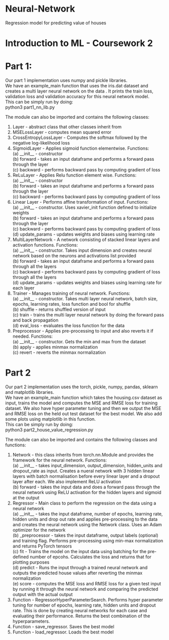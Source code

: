 # Neural-Network
Regression model for predicting value of houses

# Introduction to ML - Coursework 2

# Part 1:
Our part 1 implementation uses numpy and pickle libraries.   
We have an example_main function that uses the iris.dat dataset and creates a multi layer neural network on the data . It prints the train loss, validation loss and validation accuracy for this neural network model.   
This can be simply run by doing:  
python3 part1_nn_lib.py 

The module can also be imported and contains the following classes:
1. Layer - abstract class that other classes inherit from
2. MSELossLayer - computes mean squared error
3. CrossEntropyLossLayer - Computes the softmax followed by the negative log-likelihood loss
4. SigmoidLayer - Applies sigmoid function elementwise. Functions:   
(a) \_\_init\_\_ - constructor  
(b) forward - takes an input dataframe and performs a forward pass through the layer  
(c) backward - performs backward pass by computing gradient of loss  
5. ReLuLayer - Applies Relu function element wise. Functions:      
(a) \_\_init\_\_ - constructor  
(b) forward - takes an input dataframe and performs a forward pass through the layer  
(c) backward - performs backward pass by computing gradient of loss  
6. Linear Layer - Performs affine transformation of input. Functions:    
(a) \_\_init\_\_ - constructor. Uses xavier_init function defined to initialize weights  
(b) forward - takes an input dataframe and performs a forward pass through the layer  
(c) backward - performs backward pass by computing gradient of loss  
(d) update_params - updates weights and biases using learning rate  
7. MultiLayerNetwork - A network consisting of stacked linear layers and activation functions. Functions:    
(a) \_\_init\_\_ - constructor. Takes input dimension and creates neural network based on the neurons and activations list provided  
(b) forward - takes an input dataframe and performs a forward pass through all the layers  
(c) backward - performs backward pass by computing gradient of loss through all the layers   
(d) update_params - updates weights and biases using learning rate for each layer  
8. Trainer - Manages training of neural network. Functions:    
(a) \_\_init\_\_ - constructor. Takes multi layer neural network, batch size, epochs, learning rates, loss function and bool for shuffle   
(b) shuffle - returns shuffled version of input  
(c) train - trains the multi layer neural network by doing the forward pass and back propagation  
(d) eval_loss - evaluates the loss function for the data  
9. Preprocessor - Applies pre-processing to input and also reverts it if needed. Functions:    
(a) \_\_init\_\_ - constructor. Gets the min and max from the dataset  
(b) apply - applies minmax normalization  
(c) revert - reverts the minmax normalization  

# Part 2
Our part 2 implementation uses the torch, pickle, numpy, pandas, sklearn and matplotlib libraries.  
We have an example_main function which takes the housing.csv dataset as input, trains the model and computes the MSE and RMSE loss for training dataset. We also have hyper parameter tuning and then we output the MSE and RMSE loss on the held out test dataset for the best model. We also add some plots using matplotlib in this function.   
This can be simply run by doing:  
python3 part2_house_value_regression.py

The module can also be imported and contains the following classes and functions:
1. Network - this class inherits from torch.nn.Module and provides the framework for the neural network. Functions:  
(a) \_\_init\_\_ - takes input_dimension, output_dimension, hidden_units and dropout_rate as input.  Creates a nueral network with 3 hidden linear layers with batch normalisation before every linear layer and a dropout layer after each. We also implement ReLU activation  
(b) forward - takes the input data and does a forward pass through the neural network using ReLU activation for the hidden layers and sigmoid at the output
2. Regressor - Main class to perform the regression on the data using a neural network   
(a) \_\_init\_\_ - takes the input dataframe, number of epochs, learning rate, hidden units and drop out rate and applies pre-processing to the data and creates the neural network using the Network class. Uses an Adam optimizer for the network   
(b) \_preprocessor - takes the input dataframe, output labels (optional) and training flag. Performs pre-processing using min-max normalization and returns PyTorch tensors  
(c) fit - Trains the model on the input data using batching for the pre-defined number of epcohs. Calculates the loss and returns that for plotting purposes  
(d) predict - Runs the input through a trained neural network and outputs the predicted house values after reverting the minmax normalization  
(e) score - computes the MSE loss and RMSE loss for a given test input by running it through the neural network and comparing the predicted output with the actual output  
3. Function - RegressorHyperParameterSearch. Performs hyper parameter tuning for number of epochs, learning rate, hidden units and dropout rate. This is done by creating neural networks for each case and evaluating their performance. Returns the best combination of the hyperparameters.
4. Function - save_regressor. Saves the best model
5. Function - load_regressor. Loads the best model
